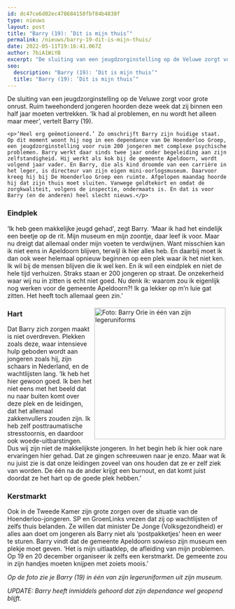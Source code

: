 ```yaml
---
id: dc47ce6d02ec478684158fbf84b4838f
type: nieuws
layout: post
title: "Barry (19): ’Dit is mijn thuis’"
permalink: /nieuws/barry-19-dit-is-mijn-thuis/
date: 2022-05-11T19:16:41.067Z
author: 7biA1WiYB
excerpt: "De sluiting van een jeugdzorginstelling op de Veluwe zorgt voor grote onrust. Ruim tweehonderd jongeren hoorden deze week dat zij binnen een half jaar moeten vertrekken. ‘Ik had al problemen, en nu wordt het alleen maar meer’, vertelt Barry (19).  "
seo:
  description: "Barry (19): ’Dit is mijn thuis’"
  title: "Barry (19): ’Dit is mijn thuis’"
---
```

De sluiting van een jeugdzorginstelling op de Veluwe zorgt voor grote onrust. Ruim tweehonderd jongeren hoorden deze week dat zij binnen een half jaar moeten vertrekken. ‘Ik had al problemen, en nu wordt het alleen maar meer’, vertelt Barry (19).  

    <p>‘Heel erg geëmotioneerd.’ Zo omschrijft Barry zijn huidige staat. Op dit moment woont hij nog in een dependance van De Hoenderloo Groep, een jeugdzorginstelling voor ruim 200 jongeren met complexe psychische problemen. Barry werkt daar sinds twee jaar onder begeleiding aan zijn zelfstandigheid. Hij werkt als kok bij de gemeente Apeldoorn, wordt volgend jaar vader. En Barry, die als kind droomde van een carrière in het leger, is directeur van zijn eigen mini-oorlogsmuseum. Daarvoor kreeg hij bij De Hoenderloo Groep een ruimte. Afgelopen maandag hoorde hij dat zijn thuis moet sluiten. Vanwege geldtekort en omdat de zorgkwaliteit, volgens de inspectie, ondermaats is. En dat is voor Barry (en de anderen) heel slecht nieuws.</p>
<h3>Eindplek</h3>
<p>‘Ik heb geen makkelijke jeugd gehad', zegt Barry. ‘Maar ik had het eindelijk een beetje op de rit. Mijn museum en mijn zoontje, daar leef ik voor. Maar nu dreigt dat allemaal onder mijn voeten te verdwijnen. Want misschien kan ik niet eens in Apeldoorn blijven, terwijl ik hier alles heb. En daarbij moet ik dan ook weer helemaal opnieuw beginnen op een plek waar ik het niet ken. Ik wil bij de mensen blijven die ik wel ken. En ik wil een eindplek en niet de hele tijd verhuizen. Straks staan er 200 jongeren op straat. De onzekerheid waar wij nu in zitten is echt niet goed. Nu denk ik: waarom zou ik eigenlijk nog werken voor de gemeente Apeldoorn?! Ik ga lekker op m’n luie gat zitten. Het heeft toch allemaal geen zin.’</p>
<p><div class="media media-element-container media-default media-float-right"><div id="file-539180" class="file file-image file-image-jpeg">

        
  
  <div class="content">
    <img alt="Foto: Barry Orie in één van zijn legeruniforms" title="Foto: Barry Orie" height="1047" width="1048" style="width: 300px; float: right; height: 300px; margin: 5px;" class="media-element file-default" data-delta="1" src="https://7dagen.netlify.app/sites/default/files/78278900_764224160712846_1563202692258463744_n.jpg">  </div>

  
</div>
</div>
<h3>Hart</h3>
<p>Dat Barry zich zorgen maakt is niet overdreven. Plekken zoals deze, waar intensieve hulp geboden wordt aan jongeren zoals hij, zijn schaars in Nederland, en de wachtlijsten lang. ‘Ik heb het hier gewoon goed. Ik ben het niet eens met het beeld dat nu naar buiten komt over deze plek en de leidingen, dat het allemaal zakkenvullers zouden zijn. Ik heb zelf posttraumatische stresstoornis, en daardoor ook woede-uitbarstingen. Dus wij zijn niet de makkelijkste jongeren. In het begin heb ik hier ook nare ervaringen hier gehad. Dat ze gingen schreeuwen naar je enzo. Maar wat ik nu juist zie is dat onze leidingen zoveel van ons houden dat ze er zelf ziek van worden. De één na de ander krijgt een burnout, en dat komt juist doordat ze het hart op de goede plek hebben.’</p>
<h3>Kerstmarkt</h3>
<p>Ook in de Tweede Kamer zijn grote zorgen over de situatie van de Hoenderloo-jongeren. SP en GroenLinks vrezen dat zij op wachtlijsten of zelfs thuis belanden. Ze willen dat minister De Jonge (Volksgezondheid) er alles aan doet om jongeren als Barry niet als ‘postpakketjes’ heen en weer te sturen. Barry vindt dat de gemeente Apeldoorn sowieso zijn museum een plekje moet geven. ‘Het is mijn uitlaatklep, de afleiding van mijn problemen. Op 19 en 20 december organiseer ik zelfs een kerstmarkt. De gemeente zou in zijn handjes moeten knijpen met zoiets moois.’</p>
<p><em>Op de foto zie je Barry (19) in één van zijn legeruniformen uit zijn museum.</em></p>
<p><em>UPDATE: Barry heeft inmiddels gehoord dat zijn dependance wel geopend blijft.</em></p>  
